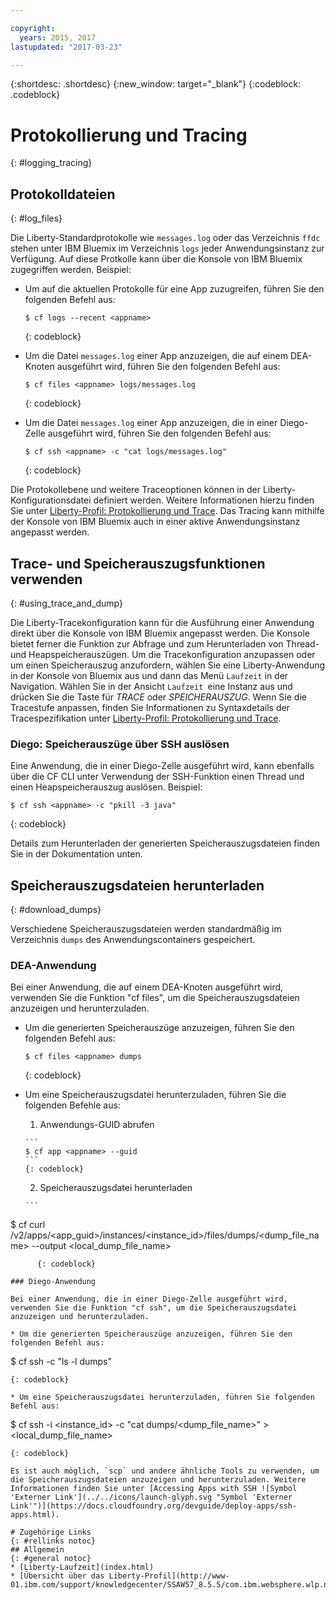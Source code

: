 ```yaml
---

copyright:
  years: 2015, 2017
lastupdated: "2017-03-23"

---
```


{:shortdesc: .shortdesc}
{:new_window: target="_blank"}
{:codeblock: .codeblock}

# Protokollierung und Tracing
{: #logging_tracing}

## Protokolldateien
{: #log_files}

Die Liberty-Standardprotokolle wie `messages.log` oder das Verzeichnis `ffdc` stehen unter IBM Bluemix im Verzeichnis `logs` jeder Anwendungsinstanz zur Verfügung. Auf diese Protkolle kann über die Konsole von IBM Bluemix zugegriffen werden. Beispiel:

* Um auf die aktuellen Protokolle für eine App zuzugreifen, führen Sie den folgenden Befehl aus: 

  ```
  $ cf logs --recent <appname>
  ```
  {: codeblock}

* Um die Datei `messages.log` einer App anzuzeigen, die auf einem DEA-Knoten ausgeführt wird, führen Sie den folgenden Befehl aus:

  ```
  $ cf files <appname> logs/messages.log
  ```
  {: codeblock}

* Um die Datei `messages.log` einer App anzuzeigen, die in einer Diego-Zelle ausgeführt wird, führen Sie den folgenden Befehl aus:

  ```
  $ cf ssh <appname> -c "cat logs/messages.log"
  ```
  {: codeblock}

Die Protokollebene und weitere Traceoptionen können in der Liberty-Konfigurationsdatei definiert werden. Weitere Informationen hierzu finden Sie unter [Liberty-Profil: Protokollierung und Trace](http://www.ibm.com/support/knowledgecenter/SSEQTP_liberty/com.ibm.websphere.wlp.doc/ae/rwlp_logging.html). Das Tracing kann mithilfe der Konsole von IBM Bluemix auch in einer aktive Anwendungsinstanz angepasst werden.

## Trace- und Speicherauszugsfunktionen verwenden
{: #using_trace_and_dump}

Die Liberty-Tracekonfiguration kann für die Ausführung einer Anwendung direkt über die Konsole von IBM Bluemix angepasst werden. Die Konsole bietet ferner die Funktion zur Abfrage und zum Herunterladen von Thread- und Heapspeicherauszügen. Um die Tracekonfiguration anzupassen oder um einen Speicherauszug anzufordern, wählen Sie eine Liberty-Anwendung in der Konsole von Bluemix aus und dann das Menü `Laufzeit` in der Navigation. Wählen Sie in der Ansicht `Laufzeit `eine Instanz aus und drücken Sie die Taste für *TRACE* oder *SPEICHERAUSZUG*. Wenn Sie die Tracestufe anpassen, finden Sie Informationen zu Syntaxdetails der Tracespezifikation unter [Liberty-Profil: Protokollierung und Trace](http://www.ibm.com/support/knowledgecenter/SSEQTP_liberty/com.ibm.websphere.wlp.doc/ae/rwlp_logging.html). 

### Diego: Speicherauszüge über SSH auslösen

Eine Anwendung, die in einer Diego-Zelle ausgeführt wird, kann ebenfalls über die CF CLI unter Verwendung der SSH-Funktion einen Thread und einen Heapspeicherauszug auslösen. Beispiel:

```
$ cf ssh <appname> -c "pkill -3 java"
```
{: codeblock}

Details zum Herunterladen der generierten Speicherauszugsdateien finden Sie in der Dokumentation unten. 

## Speicherauszugsdateien herunterladen
{: #download_dumps}

Verschiedene Speicherauszugsdateien werden standardmäßig im Verzeichnis `dumps` des Anwendungscontainers gespeichert.

### DEA-Anwendung

Bei einer Anwendung, die auf einem DEA-Knoten ausgeführt wird, verwenden Sie die Funktion "cf files", um die Speicherauszugsdateien anzuzeigen und herunterzuladen.

* Um die generierten Speicherauszüge anzuzeigen, führen Sie den folgenden Befehl aus:

  ```
  $ cf files <appname> dumps
  ```
  {: codeblock}

* Um eine Speicherauszugsdatei herunterzuladen, führen Sie die folgenden Befehle aus:

    1. Anwendungs-GUID abrufen

      ```
      $ cf app <appname> --guid
      ```
      {: codeblock}

    2. Speicherauszugsdatei herunterladen

      ```
$ cf curl /v2/apps/<app_guid>/instances/<instance_id>/files/dumps/<dump_file_name> --output <local_dump_file_name>
```
      {: codeblock}

### Diego-Anwendung

Bei einer Anwendung, die in einer Diego-Zelle ausgeführt wird, verwenden Sie die Funktion "cf ssh", um die Speicherauszugsdatei anzuzeigen und herunterzuladen.

* Um die generierten Speicherauszüge anzuzeigen, führen Sie den folgenden Befehl aus:

  ```
  $ cf ssh <appname> -c "ls -l dumps"
  ```
  {: codeblock}

* Um eine Speicherauszugsdatei herunterzuladen, führen Sie folgenden Befehl aus:

  ```
  $ cf ssh <appname> -i <instance_id> -c "cat dumps/<dump_file_name>" > <local_dump_file_name>
  ```
  {: codeblock}

Es ist auch möglich, `scp` und andere ähnliche Tools zu verwenden, um die Speicherauszugsdateien anzuzeigen und herunterzuladen. Weitere Informationen finden Sie unter [Accessing Apps with SSH ![Symbol 'Externer Link'](../../icons/launch-glyph.svg "Symbol 'Externer Link'")](https://docs.cloudfoundry.org/devguide/deploy-apps/ssh-apps.html).

# Zugehörige Links
{: #rellinks notoc}
## Allgemein
{: #general notoc}
* [Liberty-Laufzeit](index.html)
* [Übersicht über das Liberty-Profil](http://www-01.ibm.com/support/knowledgecenter/SSAW57_8.5.5/com.ibm.websphere.wlp.nd.doc/ae/cwlp_about.html)
